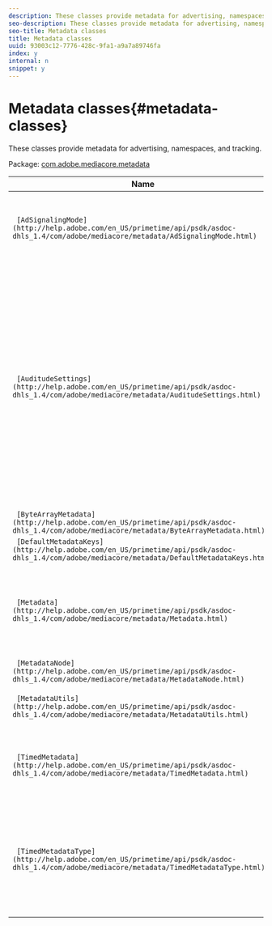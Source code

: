 ```yaml
---
description: These classes provide metadata for advertising, namespaces, and tracking.
seo-description: These classes provide metadata for advertising, namespaces, and tracking.
seo-title: Metadata classes
title: Metadata classes
uuid: 93003c12-7776-428c-9fa1-a9a7a89746fa
index: y
internal: n
snippet: y
---
```


# Metadata classes{#metadata-classes}

These classes provide metadata for advertising, namespaces, and tracking.

 Package: [com.adobe.mediacore.metadata](http://help.adobe.com/en_US/primetime/api/psdk/asdoc-dhls_1.4/com/adobe/mediacore/metadata/package-detail.html) 

|  Name  | Description  |
|---|---|
| ` [AdSignalingMode](http://help.adobe.com/en_US/primetime/api/psdk/asdoc-dhls_1.4/com/adobe/mediacore/metadata/AdSignalingMode.html)`  | Enumeration class exposing the supported signaling modes in the  Phrase.  |
| ` [AuditudeSettings](http://help.adobe.com/en_US/primetime/api/psdk/asdoc-dhls_1.4/com/adobe/mediacore/metadata/AuditudeSettings.html)` |Class that extends `Metadata` specifically for  Phrase. Provides properties to be configured for resolving  Phrase ads for a given media item. You must set all the required properties, including zone ID, media ID, and ad server URL, to configure the player for successfully resolving ads.  |
| ` [ByteArrayMetadata](http://help.adobe.com/en_US/primetime/api/psdk/asdoc-dhls_1.4/com/adobe/mediacore/metadata/ByteArrayMetadata.html)`  |Deprecated. Use `Metadata`.  |
| ` [DefaultMetadataKeys](http://help.adobe.com/en_US/primetime/api/psdk/asdoc-dhls_1.4/com/adobe/mediacore/metadata/DefaultMetadataKeys.html)`  | Class.  |
| ` [Metadata](http://help.adobe.com/en_US/primetime/api/psdk/asdoc-dhls_1.4/com/adobe/mediacore/metadata/Metadata.html)`  | Defines the generic interface for configuring all available metadata for your player and additional objects. |
| ` [MetadataNode](http://help.adobe.com/en_US/primetime/api/psdk/asdoc-dhls_1.4/com/adobe/mediacore/metadata/MetadataNode.html)`  |Deprecated. Use `Metadata`. |
| ` [MetadataUtils](http://help.adobe.com/en_US/primetime/api/psdk/asdoc-dhls_1.4/com/adobe/mediacore/metadata/MetadataUtils.html)`  | Class of methods for working with metadata.  |
| ` [TimedMetadata](http://help.adobe.com/en_US/primetime/api/psdk/asdoc-dhls_1.4/com/adobe/mediacore/metadata/TimedMetadata.html)`  | Class for the raw representation of the timed metadata inserted into a media stream. |
| ` [TimedMetadataType](http://help.adobe.com/en_US/primetime/api/psdk/asdoc-dhls_1.4/com/adobe/mediacore/metadata/TimedMetadataType.html)`  | Class containing the supported types for timed metadata (in the playlist or stream), such as ID3 metadata or tags. |


